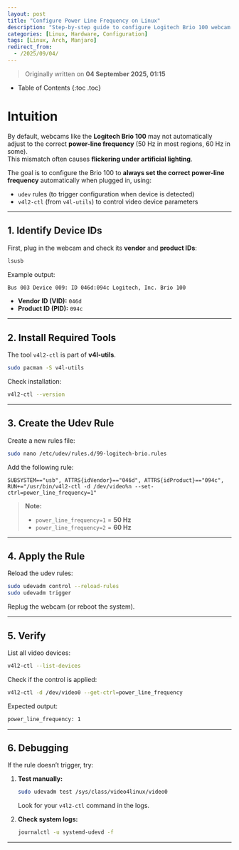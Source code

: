 ```yaml
---
layout: post
title: "Configure Power Line Frequency on Linux"
description: "Step-by-step guide to configure Logitech Brio 100 webcam’s power-line frequency automatically on Manjaro Linux (Arch-based) using udev rules and v4l2-ctl."
categories: [Linux, Hardware, Configuration]
tags: [Linux, Arch, Manjaro]
redirect_from:
  - /2025/09/04/
---
```


> Originally written on **04 September 2025, 01:15**

* Table of Contents
{:toc .toc}

# Intuition

By default, webcams like the **Logitech Brio 100** may not automatically adjust to the correct **power-line frequency** (50 Hz in most regions, 60 Hz in some).  
This mismatch often causes **flickering under artificial lighting**.  

The goal is to configure the Brio 100 to **always set the correct power-line frequency** automatically when plugged in, using:

* `udev` rules (to trigger configuration when device is detected)  
* `v4l2-ctl` (from `v4l-utils`) to control video device parameters  

---

## 1. Identify Device IDs

First, plug in the webcam and check its **vendor** and **product IDs**:

```bash
lsusb
````

Example output:

```bash
Bus 003 Device 009: ID 046d:094c Logitech, Inc. Brio 100
```

* **Vendor ID (VID):** `046d`
* **Product ID (PID):** `094c`

---

## 2. Install Required Tools

The tool `v4l2-ctl` is part of **v4l-utils**.

```bash
sudo pacman -S v4l-utils
```

Check installation:

```bash
v4l2-ctl --version
```

---

## 3. Create the Udev Rule

Create a new rules file:

```bash
sudo nano /etc/udev/rules.d/99-logitech-brio.rules
```

Add the following rule:

```udev
SUBSYSTEM=="usb", ATTRS{idVendor}=="046d", ATTRS{idProduct}=="094c", RUN+="/usr/bin/v4l2-ctl -d /dev/video%n --set-ctrl=power_line_frequency=1"
```

> **Note:**
>
> * `power_line_frequency=1` = **50 Hz**
> * `power_line_frequency=2` = **60 Hz**

---

## 4. Apply the Rule

Reload the udev rules:

```bash
sudo udevadm control --reload-rules
sudo udevadm trigger
```

Replug the webcam (or reboot the system).

---

## 5. Verify

List all video devices:

```bash
v4l2-ctl --list-devices
```

Check if the control is applied:

```bash
v4l2-ctl -d /dev/video0 --get-ctrl=power_line_frequency
```

Expected output:

```bash
power_line_frequency: 1
```

---

## 6. Debugging

If the rule doesn’t trigger, try:

1. **Test manually:**

   ```bash
   sudo udevadm test /sys/class/video4linux/video0
   ```

   Look for your `v4l2-ctl` command in the logs.

2. **Check system logs:**

   ```bash
   journalctl -u systemd-udevd -f
   ```

---
